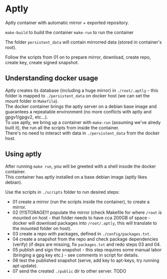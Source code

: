 # Aptly

Aptly container with automatic mirror + exported repository.   

`make-build` to build the container
`make-run` to run the container

The folder `persistent_data` will contain mirrorred data (stored in container's root).   

Follow the scripts from 01 on to prepare mirror, download, create repo, create key, create signed snapshot.   

## Understanding docker usage
Aptly creates its database (including a huge mirror) in `./root/.aptly` - this folder is mapped to `./persistent_data` on docker host (we can set the mount folder in `Makefile`).   
The docker container brings the aptly server on a debian base image and guarantees a repeatable environment (no more conflicts with aptly and gpgv1/gpgv2, etc...).   
To use aptly, we bring up a container with `make-run` (assuming we've alredy built it), the run all the scripts from inside the container.   
There's no need to interact with data in `./persistent_data` from the docker host.   

## Using aptly
After running `make run`, you will be greeted with a shell insode the docker container.   
This container has aptly installed on a base debian image (aptly likes debian).   

Use the scripts in `./scripts` folder to run desired steps:   
* 01 create a mirror (run the scripts inside the container), to create a mirror.   
* 02 (!!!STORAGE!!! populate the mirror (check Makefile for where `/root` is mounted on host - that folder needs to have cca 200GB of space - docker will download packages into `/root/.aptly`, this will translate to the mounted folder on host).  
* 03 create a repo with packages, defined in `./config/packages.txt`.   
* 04 create a snapshot from the repo and check package dependencies (verify) (if deps are missing, fix `packages.txt` and redo steps 03 and 04.   
* 05 publish and sign the snapshot - this step requires some manual labor (bringing a gpg key etc.) - see comments in script for details.   
* 06 test the published snapshot (serve, add key to apt-keys, try running apt update).   
* 07 send the created `./public` dir to other server.   TODO   

